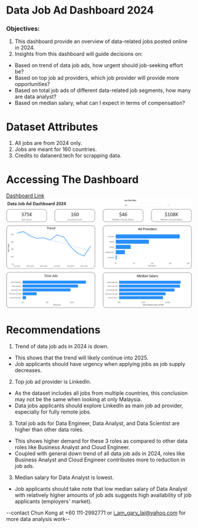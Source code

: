 # Data Job Ad Dashboard 2024
### Objectives:
1) This dashboard provide an overview of data-related jobs posted online in 2024.
2) Insights from this dashboard will guide decisions on:
-   Based on trend of data job ads, how urgent should job-seeking effort be?
-   Based on top job ad providers, which job provider will provide more opportunities?
-   Based on total job ads of different data-related job segments, how many are data analyst?
-   Based on median salary, what can I expect in terms of compensation?

# Dataset Attributes
1)	All jobs are from 2024 only.
2)	Jobs are meant for 160 countries.
3)  Credits to datanerd.tech for scrapping data.

# Accessing The Dashboard
[Dashboard Link](https://app.powerbi.com/view?r=eyJrIjoiYWU5OTBjOTYtNTQxZC00YmRiLWFkMDctODhkMzM3NTBhNTgzIiwidCI6IjkyN2YxMzk0LTI4NmQtNDdhNi05NDljLTQ4MGYxMDYwZGI5OSIsImMiOjEwfQ%3D%3D&pageName=8f4a0822d2c4e7ddd0c3)
![Dashboard](/image/Dashboard.png)

# Recommendations
1)  Trend of data job ads in 2024 is down.
-   This shows that the trend will likely continue into 2025.
-   Job applicants should have urgency when applying jobs as job supply decreases.

2)  Top job ad provider is LinkedIn.
-   As the dataset includes all jobs from multiple countries, this conclusion may not be the same when looking at only Malaysia.
-   Data jobs applicants should explore LinkedIn as main job ad provider, especially for fully remote jobs.

3)  Total job ads for Data Engineer, Data Analyst, and Data Scientist are higher than other data roles.
-   This shows higher demand for these 3 roles as compared to other data roles like Business Analyst and Cloud Engineer.
-   Coupled with general down trend of all data job ads in 2024, roles like Business Analyst and Cloud Engineer contributes more to reduction in job ads.

3)  Median salary for Data Analyst is lowest.
-   Job applicants should take note that low median salary of Data Analyst with relatively higher amounts of job ads suggests high availability of job applicants (employers' market).

--contact Chun Kong at +60 111-2992771 or i_am_gary_lai@yahoo.com for more data analysis work--